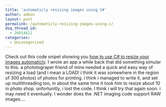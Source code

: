```yaml
---
title: 'automaticly resizing images using C#'
author: admin
layout: post
permalink: /automaticly-resizing-images-using-c/
dsq_thread_id:
  - 26014612
categories:
  - Uncategorized
---
```

Check out this code snipet showing you [how to use C# to resize your images automaticly][1]. I wrote an app a while back that did something simular to this. a phototograper friend of mine needed a quick and easy way of resizing a load (and i mean a LOAD! i think it was somewhere in the region of 300 photos) of photos for printing. i think i managed to write it, and set up multithreading too, in about the same time it took him to resize about 10 in photo shop. unfortunitly, i lost the code. I think i will try that again soon. i may need it eventually. I wonder does the .NET imaging code support RAW images&#8230;.

 [1]: http://www.tutopedia.com/tutorials/csharp/resizing-images-dynamically-with-csharp.aspx